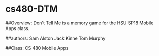 # cs480-DTM
##Overview:
Don't Tell Me is a memory game for the HSU SP18 Mobile Apps class.

##authors:
Sam Alston
Jack Kinne
Tom Murphy

##Class:
CS 480 Mobile Apps


